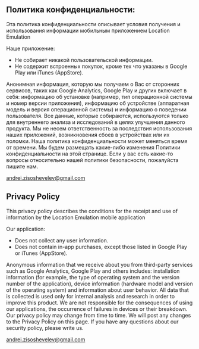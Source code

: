 ## Политика конфиденциальности:

Эта политика конфиденциальности описывает условия получения и использования информации мобильным приложением Location Emulation

Наше приложение: 
- Не собирает никакой пользовательской информации. 
- Не содержит встроенных покупок, кроме тех что указаны в Google Play или iTunes (AppStore). 

Анонимная информация, которую мы получаем о Вас от сторонних сервисов, таких как Google Analytics, Google Play и других включает в себя: информацию об установке (например, тип операционной системы и номер версии приложения), информацию об устройстве (аппаратная модель и версия операционной системы) и информацию о поведении пользователя. 
Все данные, которые собираются, используются только для внутреннего анализа и исследований в целях улучшения данного продукта. 
Мы не несем ответственность за последствия использования наших приложений, возникновения сбоев в устройствах или их поломки. 
Наша политика конфиденциальности может меняться время от времени. Мы будем размещать какие-либо изменения Политики конфиденциальности на этой странице. 
Если у вас есть какие-то вопросы относительно нашей политики безопасности, пожалуйста пишите нам. 

andrei.zisoshevelev@gmail.com


## Privacy Policy 

This privacy policy describes the conditions for the receipt and use of information by the Location Emulation mobile application

Our application: 
- Does not collect any user information. 
- Does not contain in-app purchases, except those listed in Google Play or iTunes (AppStore).

Anonymous information that we receive about you from third-party services such as Google Analytics, Google Play and others includes: installation information (for example, the type of operating system and the version number of the application), device information (hardware model and version of the operating system) and information about user behavior. 
All data that is collected is used only for internal analysis and research in order to improve this product. 
We are not responsible for the consequences of using our applications, the occurrence of failures in devices or their breakdown. 
Our privacy policy may change from time to time. We will post any changes to the Privacy Policy on this page. 
If you have any questions about our security policy, please write us.

andrei.zisoshevelev@gmail.com
